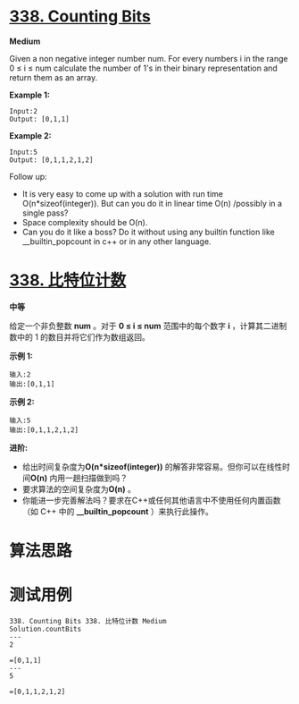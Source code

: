 # [338. Counting Bits][enTitle]

**Medium**

Given a non negative integer number num. For every numbers i in the range 0 ≤ i ≤ num calculate the number of 1's in their binary representation and return them as an array.

**Example 1:** 

```
Input:2
Output: [0,1,1]
```

**Example 2:** 

```
Input:5
Output: [0,1,1,2,1,2]
```

Follow up:

- It is very easy to come up with a solution with run time O(n*sizeof(integer)). But can you do it in linear time O(n) /possibly in a single pass? 
- Space complexity should be O(n). 
- Can you do it like a boss? Do it without using any builtin function like __builtin_popcount in c++ or in any other language.


# [338. 比特位计数][cnTitle]

**中等**

给定一个非负整数 **num** 。对于 **0 ≤ i ≤ num** 范围中的每个数字 **i** ，计算其二进制数中的 1 的数目并将它们作为数组返回。

**示例 1:** 

```
输入:2
输出:[0,1,1]
```

**示例 2:** 

```
输入:5
输出:[0,1,1,2,1,2]
```

**进阶:** 

- 给出时间复杂度为**O(n*sizeof(integer))** 的解答非常容易。但你可以在线性时间**O(n)** 内用一趟扫描做到吗？ 
- 要求算法的空间复杂度为**O(n)** 。 
- 你能进一步完善解法吗？要求在C++或任何其他语言中不使用任何内置函数（如 C++ 中的 **__builtin_popcount** ）来执行此操作。




# 算法思路

# 测试用例
```
338. Counting Bits 338. 比特位计数 Medium
Solution.countBits
---
2

=[0,1,1]
---
5

=[0,1,1,2,1,2]
```

[enTitle]: https://leetcode.com/problems/counting-bits/
[cnTitle]: https://leetcode-cn.com/problems/counting-bits/
